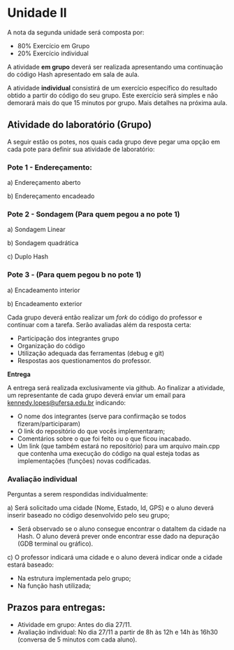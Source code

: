 # Unidade II

A nota da segunda unidade será composta por:

+ 80% Exercício em Grupo
+ 20% Exercício individual

A atividade **em grupo** deverá ser realizada apresentando uma continuação do código Hash apresentado em sala de aula.

A atividade **individual** consistirá de um exercício específico do resultado obtido a partir do código do seu grupo. Este exercício será simples e não demorará mais do que 15 minutos por grupo. Mais detalhes na próxima aula.

## Atividade do laboratório (Grupo)

A seguir estão os potes, nos quais cada grupo deve pegar uma opção em cada pote para definir sua atividade de laboratório:

### Pote 1 - Endereçamento:

a) Endereçamento aberto

b) Endereçamento encadeado

### Pote 2 - Sondagem (Para quem pegou **a** no pote 1)

a) Sondagem Linear

b) Sondagem quadrática

c) Duplo Hash

### Pote 3 - (Para quem pegou **b** no pote 1)

a) Encadeamento interior

b) Encadeamento exterior

Cada grupo deverá então realizar um *fork* do código do professor e continuar com a tarefa. Serão avaliadas além da resposta certa:

+ Participação dos integrantes grupo
+ Organização do código
+ Utilização adequada das ferramentas (debug e git)
+ Respostas aos questionamentos do professor.

**Entrega**

A entrega será realizada exclusivamente via github. Ao finalizar a atividade, um representante de cada grupo deverá enviar um email para kennedy.lopes@ufersa.edu.br indicando:

+ O nome dos integrantes (serve para confirmação se todos fizeram/participaram)
+ O link do repositório do que vocês implementaram;
+ Comentários sobre o que foi feito ou o que ficou inacabado.
+ Um link (que também estará no repositório) para um arquivo main.cpp que contenha uma execução do código na qual esteja todas as implementações (funções) novas codificadas.

### **Avaliação individual**

Perguntas a serem respondidas individualmente:

a) Será solicitado uma cidade (Nome, Estado, Id, GPS) e o aluno deverá inserir baseado no código desenvolvido pelo seu grupo;

+ Será observado se o aluno consegue encontrar o dataItem da cidade na Hash. O aluno deverá prever onde encontrar esse dado na depuração (GDB terminal ou gráfico).

c) O professor indicará uma cidade e o aluno deverá indicar onde a cidade estará baseado: 
+ Na estrutura implementada pelo grupo;
+ Na função hash utilizada;

## Prazos para entregas:
+ Atividade em grupo: Antes do dia 27/11.
+ Avaliação individual: No dia 27/11 a partir de 8h às 12h e 14h às 16h30 (conversa de 5 minutos com cada aluno).



